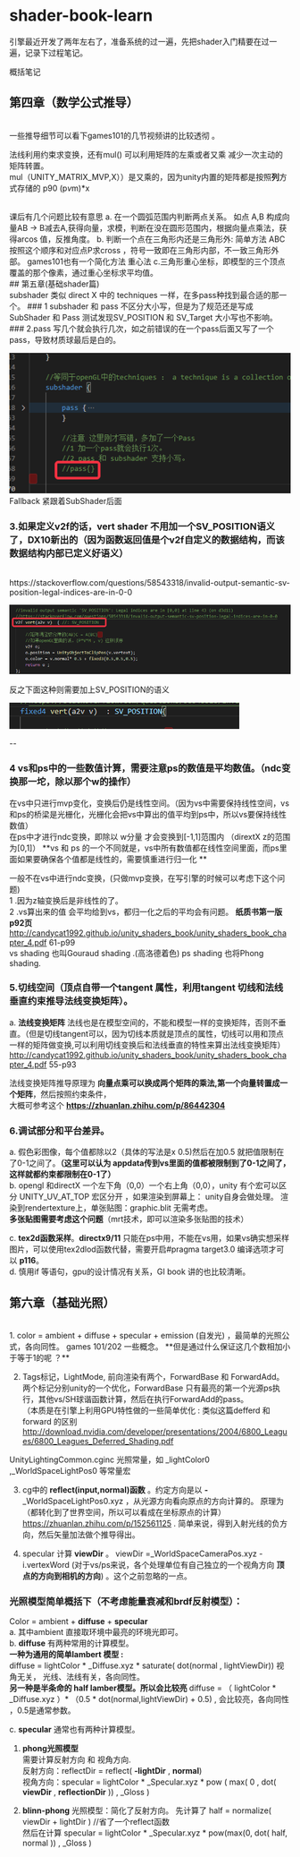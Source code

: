 # shader-book-learn
引擎最近开发了两年左右了，准备系统的过一遍，先把shader入门精要在过一遍，记录下过程笔记。


概括笔记  
##  第四章（数学公式推导）
<br/>
一些推导细节可以看下games101的几节视频讲的比较透彻 。 

法线利用约束求变换，还有mul() 可以利用矩阵的左乘或者又乘 减少一次主动的矩阵转置。  
mul（UNITY_MATRIX_MVP,X））是又乘的，因为unity内置的矩阵都是按照**列**方式存储的 p90 (p*v*m)*x  
  
<br/>
课后有几个问题比较有意思  
 a. 在一个圆弧范围内判断两点关系。  如点 A,B 构成向量AB -> B减去A,获得向量，求模，判断在没在圆形范围内，根据向量点乘法，获得arcos 值，反推角度。   
 b. 判断一个点在三角形内还是三角形外:    
     简单方法 ABC 按照这个顺序和对应点P求cross ，符号一致即在三角形内部，不一致三角形外部。  
     games101也有一个简化方法 重心法
c.三角形重心坐标，即模型的三个顶点覆盖的那个像素，通过重心坐标求平均值。    
 
 <br/>
## 第五章(基础shader篇)
<br/>
subshader 类似 direct X 中的 techniques 一样，在多pass种找到最合适的那一个。  
### 1 subshader 和 pass 不区分大小写，但是为了规范还是写成SubShader 和 Pass  
测试发现SV_POSITION 和 SV_Target 大小写也不影响。  
### 2.pass 写几个就会执行几次，如之前错误的在一个pass后面又写了一个pass，导致材质球最后是白的。

![alt text](https://github.com/AvatarGuo/shader-book-learn/blob/main/pictures/chapter5-1.png)
 Fallback 紧跟着SubShader后面    


### 3.如果定义v2f的话，vert shader 不用加一个SV_POSITION语义了，DX10新出的（因为函数返回值是个v2f自定义的数据结构，而该数据结构内部已定义好语义）
<br/>
https://stackoverflow.com/questions/58543318/invalid-output-semantic-sv-position-legal-indices-are-in-0-0

![alt text](https://github.com/AvatarGuo/shader-book-learn/blob/main/pictures/chapter5-3.png)

反之下面这种则需要加上SV_POSITION的语义  

![alt text](https://github.com/AvatarGuo/shader-book-learn/blob/main/pictures/chapter5-3-2.png)


--

### 4 vs和ps中的一些数值计算，需要注意ps的数值是平均数值。（ndc变换那一坨，除以那个w的操作）  
在vs中只进行mvp变化，变换后仍是线性空间。（因为vs中需要保持线性空间，vs和ps的桥梁是光栅化，光栅化会把vs中算出的值平均到ps中，所以vs要保持线性数值）  
在ps中才进行ndc变换，即除以 w分量  才会变换到[-1,1]范围内 （dirextX z的范围为[0,1]）
**vs 和 ps 的一个不同就是，vs中所有数值都在线性空间里面，而ps里面如果要确保各个值都是线性的，需要慎重进行归一化  **  

一般不在vs中进行ndc变换，(只做mvp变换，在写引擎的时候可以考虑下这个问题)  
1 .因为z轴变换后是非线性的了。  
2 .vs算出来的值 会平均给到vs，都归一化之后的平均会有问题。 
 **纸质书第一版p92页**  http://candycat1992.github.io/unity_shaders_book/unity_shaders_book_chapter_4.pdf 61-p99
<br/>
vs shading 也叫Gouraud shading .(高洛德着色)
ps shading 也将Phong shading. 
<br/>
### 5.切线空间（顶点自带一个tangent 属性，利用tangent 切线和法线垂直约束推导法线变换矩阵）。  
a. **法线变换矩阵** 法线也是在模型空间的，不能和模型一样的变换矩阵，否则不垂直。（但是切线tangent可以，因为切线本质就是顶点的属性，切线可以用和顶点一样的矩阵做变换,可以利用切线变换后和法线垂直的特性来算出法线变换矩阵）   
http://candycat1992.github.io/unity_shaders_book/unity_shaders_book_chapter_4.pdf  55-p93

法线变换矩阵推导原理为 **向量点乘可以换成两个矩阵的乘法,第一个向量转置成一个矩阵**，然后按照约束条件，<br/>
大概可参考这个 **https://zhuanlan.zhihu.com/p/86442304**


### 6.调试部分和平台差异。
  a. 假色彩图像，每个值都除以2（具体的写法是x 0.5)然后在加0.5 就把值限制在了0-1之间了。**（这里可以认为 appdata传到vs里面的值都被限制到了0-1之间了，这样就都约束都限制在0-1了）**  
  b. opengl 和directX 一个左下角（0,0）一个右上角（0,0），unity 有个宏可以区分 UNITY_UV_AT_TOP 宏区分开 ，如果渲染到屏幕上： unity自身会做处理。
    渲染到rendertexture上，单张贴图：graphic.blit 无需考虑。   
    **多张贴图需要考虑这个问题**（mrt技术，即可以渲染多张贴图的技术）   

  c. **tex2d函数采样**。**directx9/11** 只能在ps中用，不能在vs用，如果vs确实想采样图片，可以使用tex2dlod函数代替，需要开启#pragma target3.0 编译选项才可以  **p116**。  
  d. 慎用if 等语句，gpu的设计情况有关系，GI book 讲的也比较清晰。

## 第六章（基础光照）
<br/>
1. color =  ambient + diffuse + specular + emission (自发光) ，最简单的光照公式，各向同性。  games 101/202 一些概念。 
**但是通过什么保证这几个数相加小于等于1的呢 ？**
  
2. Tags标记，LightMode, 前向渲染有两个，ForwardBase  和 ForwardAdd。 两个标记分别unity的一个优化，ForwardBase 只有最亮的第一个光源ps执行，其他vs/SH球谐函数计算，然后在执行ForwardAdd的pass。<br/>（本质是在引擎上利用GPU特性做的一些简单优化 : 类似这篇defferd 和forward 的区别<br/>http://download.nvidia.com/developer/presentations/2004/6800_Leagues/6800_Leagues_Deferred_Shading.pdf  



UnityLightingCommon.cginc 光照常量，如 \_lightColor0 ,\_WorldSpaceLightPos0 等常量宏

  
 
3. cg中的 **reflect(input,normal)函数** 。约定方向是以 **-**\_WorldSpaceLightPos0.xyz ，从光源方向看向原点的方向计算的。
原理为（都转化到了世界空间，所以可以看成在坐标原点的计算）
https://zhuanlan.zhihu.com/p/152561125 . 
简单来说，得到入射光线的负方向，然后矢量加法做个推导得出。  

4. specular 计算 **viewDir** 。 viewDir =\_WorldSpaceCameraPos.xyz - i.vertexWord (对于vs/ps来说，各个处理单位有自己独立的一个视角方向 **顶点的方向到相机的方向**) 。这个之前忽略的一点。 


### 光照模型简单概括下（不考虑能量衰减和brdf反射模型）： 
Color = ambient + **diffuse** + **specular**   
a. 其中ambient 直接取环境中最亮的环境光即可。  
b. **diffuse** 有两种常用的计算模型。  
    **一种为通用的简单lambert 模型 :**<br/> 
        diffuse = lightColor \* \_Diffuse.xyz * saturate( dot(normal , lightViewDir))      视角无关， 光线、法线有关，各向同性。  
    **另一种是半条命的 half lamber模型。所以会比较亮** 
        diffuse = （ lightColor * \_Diffuse.xyz ）* （0.5 \* dot(normal,lightViewDir) + 0.5) ,   会比较亮，各向同性 ，0.5是通常参数。  
  
c. **specular** 通常也有两种计算模型。<br/>
  1. **phong光照模型**   
    需要计算反射方向 和 视角方向.  
    反射方向：reflectDir = reflect( **-lightDir** , **normal**)  
    视角方向：specular   = lightColor * \_Specular.xyz * pow ( max( 0 , dot( **viewDir** , **reflectionDir** ))  , \_Gloss ) 
  
  2. **blinn-phong** 光照模型：简化了反射方向。 
    先计算了 half = normalize( viewDir + lightDir ) //省了一个reflect函数   
    然后在计算 specular = lightColor * \_Specular.xyz * pow(max(0, dot( half, normal )) , \_Gloss ) 
 
 
          



